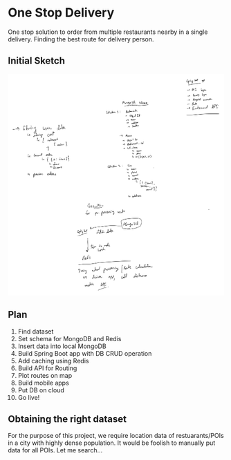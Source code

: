 # One Stop Delivery

One stop solution to order from multiple restaurants nearby in a single delivery. Finding the best route for delivery person.

## Initial Sketch
<img src="https://github.com/sainisahil1/one-stop-delivery/blob/main/Delivery_project-1.png" alt="Whiteboard diagram" width="500">

## Plan
1. Find dataset
2. Set schema for MongoDB and Redis
3. Insert data into local MongoDB
4. Build Spring Boot app with DB CRUD operation
5. Add caching using Redis
6. Build API for Routing
7. Plot routes on map
8. Build mobile apps
9. Put DB on cloud
10. Go live!

## Obtaining the right dataset
For the purpose of this project, we require location data of restuarants/POIs in a city with highly dense population. It would be foolish to manually put data for all POIs. Let me search...
